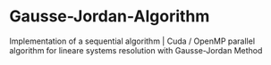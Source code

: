 # Gausse-Jordan-Algorithm
Implementation of a sequential algorithm | Cuda / OpenMP parallel algorithm for lineare systems resolution with Gausse-Jordan Method
